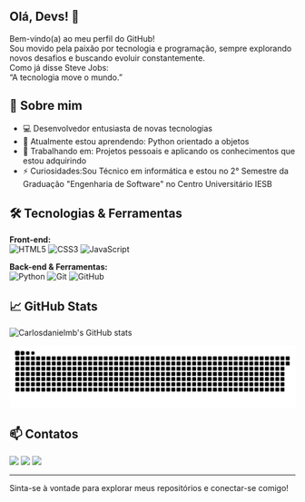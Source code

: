 ## Olá, Devs! 👋

Bem-vindo(a) ao meu perfil do GitHub!  
Sou movido pela paixão por tecnologia e programação, sempre explorando novos desafios e buscando evoluir constantemente.  
Como já disse Steve Jobs:  
“A tecnologia move o mundo.”




## 🚀 Sobre mim

- 💻 Desenvolvedor entusiasta de novas tecnologias
- 🌱 Atualmente estou aprendendo: Python orientado a objetos
- 🔭 Trabalhando em: Projetos pessoais e aplicando os conhecimentos que estou adquirindo
- ⚡ Curiosidades:Sou Técnico em informática e estou no 2° Semestre da Graduação "Engenharia de Software" no Centro Universitário IESB

  

## 🛠️ Tecnologias & Ferramentas

**Front-end:**  
![HTML5](https://img.shields.io/badge/-HTML5-333333?style=flat&logo=html5)
![CSS3](https://img.shields.io/badge/-CSS3-333333?style=flat&logo=css3)
![JavaScript](https://img.shields.io/badge/-JavaScript-333333?style=flat&logo=javascript)

**Back-end & Ferramentas:**  
![Python](https://img.shields.io/badge/-Python-333333?style=flat&logo=python)
![Git](https://img.shields.io/badge/-Git-333333?style=flat&logo=git)
![GitHub](https://img.shields.io/badge/-GitHub-333333?style=flat&logo=github)

## 📈 GitHub Stats

![Carlosdanielmb's GitHub stats](https://github-readme-stats.vercel.app/api?username=Carlosdanielmb&show_icons=true&theme=radical)

<picture>
  <source media="(prefers-color-scheme: dark)" srcset="https://raw.githubusercontent.com/Carlosdanielmb/Carlosdanielmb/output/github-contribution-grid-snake-dark.svg">
  <source media="(prefers-color-scheme: light)" srcset="https://raw.githubusercontent.com/Carlosdanielmb/Carlosdanielmb/output/github-contribution-grid-snake.svg">
  <img alt="github contribution grid snake animation" src="https://raw.githubusercontent.com/Carlosdanielmb/Carlosdanielmb/output/github-contribution-grid-snake.svg">
</picture>


## 📫 Contatos
<div>
<a href="https://instagram.com/dev_carlosdan" target="_blank"><img loading="lazy" src="https://img.shields.io/badge/-Instagram-%23E4405F?style=for-the-badge&logo=instagram&logoColor=white" target="_blank"></a>
<a href = "marquescarlosdaniel78@gmail.com"><img loading="lazy" src="https://img.shields.io/badge/Gmail-D14836?style=for-the-badge&logo=gmail&logoColor=white" target="_blank"></a>
<a href="https://www.linkedin.com/in/carlosdanielmb" target="_blank"><img loading="lazy" src="https://img.shields.io/badge/-LinkedIn-%230077B5?style=for-the-badge&logo=linkedin&logoColor=white" target="_blank"></a>   
</div>

---

Sinta-se à vontade para explorar meus repositórios e conectar-se comigo!
